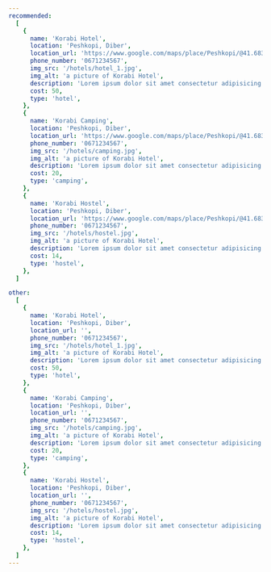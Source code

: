 ```yaml
---
recommended:
  [
    {
      name: 'Korabi Hotel',
      location: 'Peshkopi, Diber',
      location_url: 'https://www.google.com/maps/place/Peshkopi/@41.6837132,20.4314008,15z/data=!3m1!4b1!4m6!3m5!1s0x135173954ffe4dc1:0x10800b25b1c22884!8m2!3d41.684866!4d20.4291879!16s%2Fm%2F012bztbx?entry=ttu',
      phone_number: '0671234567',
      img_src: '/hotels/hotel_1.jpg',
      img_alt: 'a picture of Korabi Hotel',
      description: 'Lorem ipsum dolor sit amet consectetur adipisicing elit.',
      cost: 50,
      type: 'hotel',
    },
    {
      name: 'Korabi Camping',
      location: 'Peshkopi, Diber',
      location_url: 'https://www.google.com/maps/place/Peshkopi/@41.6837132,20.4314008,15z/data=!3m1!4b1!4m6!3m5!1s0x135173954ffe4dc1:0x10800b25b1c22884!8m2!3d41.684866!4d20.4291879!16s%2Fm%2F012bztbx?entry=ttu',
      phone_number: '0671234567',
      img_src: '/hotels/camping.jpg',
      img_alt: 'a picture of Korabi Hotel',
      description: 'Lorem ipsum dolor sit amet consectetur adipisicing elit.',
      cost: 20,
      type: 'camping',
    },
    {
      name: 'Korabi Hostel',
      location: 'Peshkopi, Diber',
      location_url: 'https://www.google.com/maps/place/Peshkopi/@41.6837132,20.4314008,15z/data=!3m1!4b1!4m6!3m5!1s0x135173954ffe4dc1:0x10800b25b1c22884!8m2!3d41.684866!4d20.4291879!16s%2Fm%2F012bztbx?entry=ttu',
      phone_number: '0671234567',
      img_src: '/hotels/hostel.jpg',
      img_alt: 'a picture of Korabi Hotel',
      description: 'Lorem ipsum dolor sit amet consectetur adipisicing elit.',
      cost: 14,
      type: 'hostel',
    },
  ]

other:
  [
    {
      name: 'Korabi Hotel',
      location: 'Peshkopi, Diber',
      location_url: '',
      phone_number: '0671234567',
      img_src: '/hotels/hotel_1.jpg',
      img_alt: 'a picture of Korabi Hotel',
      description: 'Lorem ipsum dolor sit amet consectetur adipisicing elit.',
      cost: 50,
      type: 'hotel',
    },
    {
      name: 'Korabi Camping',
      location: 'Peshkopi, Diber',
      location_url: '',
      phone_number: '0671234567',
      img_src: '/hotels/camping.jpg',
      img_alt: 'a picture of Korabi Hotel',
      description: 'Lorem ipsum dolor sit amet consectetur adipisicing elit.',
      cost: 20,
      type: 'camping',
    },
    {
      name: 'Korabi Hostel',
      location: 'Peshkopi, Diber',
      location_url: '',
      phone_number: '0671234567',
      img_src: '/hotels/hostel.jpg',
      img_alt: 'a picture of Korabi Hotel',
      description: 'Lorem ipsum dolor sit amet consectetur adipisicing elit.',
      cost: 14,
      type: 'hostel',
    },
  ]
---
```


